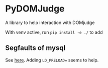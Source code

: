 # PyDOMJudge

A library to help interaction with DOMjudge

With venv active, run `pip install -e ./` to add

## Segfaults of mysql

See [here](https://bugs.mysql.com/bug.php?id=97220).
Adding `LD_PRELOAD=` seems to help.
